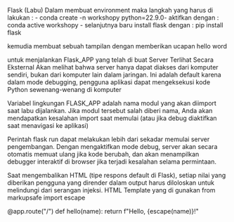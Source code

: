 Flask (Labu) Dalam membuat environment maka langkah yang harus di lakukan : - conda create -n workshopy python=22.9.0- aktifkan dengan : conda active workshopy - selanjutnya baru install flask dengan : pip install flask

kemudia membuat sebuah tampilan dengan memberikan ucapan hello word 

untuk menjalankan Flask_APP yang telah di buat Server Terlihat Secara Eksternal Akan melihat bahwa server hanya dapat diakses dari komputer sendiri, bukan dari komputer lain dalam jaringan. Ini adalah default karena dalam mode debugging, pengguna aplikasi dapat mengeksekusi kode Python sewenang-wenang di komputer

Variabel lingkungan FLASK_APP adalah nama modul yang akan diimport saat labu dijalankan. Jika modul tersebut salah diberi nama, Anda akan mendapatkan kesalahan import saat memulai (atau jika debug diaktifkan saat menavigasi ke aplikasi)

Perintah flask run dapat melakukan lebih dari sekadar memulai server pengembangan. Dengan mengaktifkan mode debug, server akan secara otomatis memuat ulang jika kode berubah, dan akan menampilkan debugger interaktif di browser jika terjadi kesalahan selama permintaan.

Saat mengembalikan HTML (tipe respons default di Flask), setiap nilai yang diberikan pengguna yang dirender dalam output harus diloloskan untuk melindungi dari serangan injeksi. HTML Template yang di gunakan from markupsafe import escape

@app.route("/") def hello(name): return f"Hello, {escape(name)}!"
